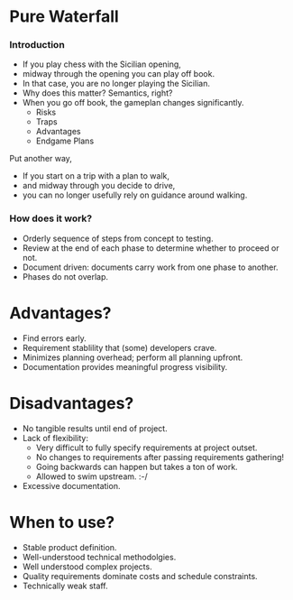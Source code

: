 
# Pure Waterfall

### Introduction

- If you play chess with the Sicilian opening,
- midway through the opening you can play off book.
- In that case, you are no longer playing the Sicilian.
- Why does this matter? Semantics, right? 
- When you go off book, the gameplan changes significantly.
    - Risks
    - Traps
    - Advantages
    - Endgame Plans

Put another way, 
- If you start on a trip with a plan to walk,
- and midway through you decide to drive, 
- you can no longer usefully rely on guidance around walking.

### How does it work? 

- Orderly sequence of steps from concept to testing.
- Review at the end of each phase to determine whether to proceed or not.
- Document driven: documents carry work from one phase to another.
- Phases do not overlap.

# Advantages?

- Find errors early.
- Requirement stablility that (some) developers crave.
- Minimizes planning overhead; perform all planning upfront.
- Documentation provides meaningful progress visibility.

# Disadvantages?

- No tangible results until end of project.
- Lack of flexibility:
    - Very difficult to fully specify requirements at project outset.
    - No changes to requirements after passing requirements gathering!
    - Going backwards can happen but takes a ton of work.
    - Allowed to swim upstream. :-/
- Excessive documentation.

# When to use? 

- Stable product definition.
- Well-understood technical methodolgies.
- Well understood complex projects.
- Quality requirements dominate costs and schedule constraints.
- Technically weak staff.